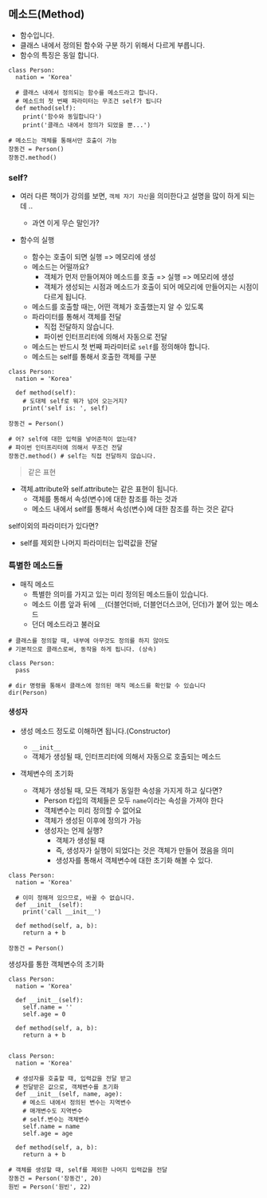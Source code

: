 ## 메소드(Method)
- 함수입니다.
- 클래스 내에서 정의된 함수와 구분 하기 위해서 다르게 부릅니다. 
- 함수의 특징은 동일 합니다. 
```
class Person:
  nation = 'Korea'

  # 클래스 내에서 정의되는 함수를 메소드라고 합니다. 
  # 메소드의 첫 번째 파라미터는 무조건 self가 됩니다
  def method(self):
    print('함수와 동일합니다')
    print('클래스 내에서 정의가 되었을 뿐...')
  
# 메소드는 객체를 통해서만 호출이 가능
장동건 = Person()
장동건.method()
```
### self?
- 여러 다른 책이가 강의를 보면, `객체 자기 자신`을 의미한다고 설명을 많이 하게 되는데 .. 
  - 과연 이게 무슨 말인가?

- 함수의 실행
  - 함수는 호출이 되면 실행 => 메모리에 생성
  - 메소드는 어떨까요?
    - 객체가 먼저 만들어져야 메소드를 호출 => 실행 => 메모리에 생성
    - 객체가 생성되는 시점과 메소드가 호출이 되어 메모리에 만들어지는 시점이 다르게 됩니다. 
  - 메소드를 호출할 때는, 어떤 객체가 호출했는지 알 수 있도록 
  - 파라미터를 통해서 객체를 전달
    - 직접 전달하지 않습니다. 
    - 파이썬 인터프리터에 의해서 자동으로 전달
  - 메소드는 반드시 첫 번째 파라미터로 `self`를 정의해야 합니다. 
  - 메소드는 self를 통해서 호출한 객체를 구분
```
class Person:
  nation = 'Korea'

  def method(self):
    # 도대체 self로 뭐가 넘어 오는거지?
    print('self is: ', self)
  
장동건 = Person()

# 어? self에 대한 입력을 넣어준적이 없는데?
# 파이썬 인터프리터에 의해서 무조건 전달
장동건.method() # self는 직접 전달하지 않습니다.
```
> 같은 표현
  - 객체.attribute와 self.attribute는 같은 표현이 됩니다.
    - 객체를 통해서 속성(변수)에 대한 참조를 하는 것과
    - 메소드 내에서 self를 통해서 속성(변수)에 대한 참조를 하는 것은 같다

self이외의 파라미터가 있다면?
- self를 제외한 나머지 파라미터는 입력값을 전달

### 특별한 메소드들
- 매직 메소드
  - 특별한 의미를 가지고 있는 미리 정의된 메소드들이 있습니다. 
  - 메소드 이름 앞과 뒤에 `__`(더블언더바, 더블언더스코어, 던더)가 붙어 있는 메소드
  - 던더 메소드라고 불러요
```
# 클래스를 정의할 때, 내부에 아무것도 정의를 하지 않아도 
# 기본적으로 클래스로써, 동작을 하게 됩니다. (상속)

class Person:
  pass

# dir 명령을 통해서 클래스에 정의된 매직 메소드를 확인할 수 있습니다
dir(Person)
```
#### 생성자
- 생성 메소드 정도로 이해하면 됩니다.(Constructor)
  - `__init__`
  - 객체가 생성될 때, 인터프리터에 의해서 자동으로 호출되는 메소드

- 객체변수의 초기화
  - 객체가 생성될 때, 모든 객체가 동일한 속성을 가지게 하고 싶다면?
    - Person 타입의 객체들은 모두 `name`이라는 속성을 가져야 한다
    - 객체변수는 미리 정의할 수 없어요
    - 객체가 생성된 이후에 정의가 가능
    - 생성자는 언제 실행?
      - 객체가 생성될 때
      - 즉, 생성자가 실행이 되었다는 것은 객체가 만들어 졌음을 의미
      - 생성자를 통해서 객체변수에 대한 초기화 해볼 수 있다. 
```
class Person:
  nation = 'Korea'

  # 이미 정해져 있으므로, 바꿀 수 없습니다. 
  def __init__(self):
    print('call __init__')

  def method(self, a, b):
    return a + b
  
장동건 = Person()
```
생성자를 통한 객체변수의 초기화
```
class Person:
  nation = 'Korea'

  def __init__(self):
    self.name = ''
    self.age = 0

  def method(self, a, b):
    return a + b
  

class Person:
  nation = 'Korea'

  # 생성자를 호출할 때, 입력값을 전달 받고
  # 전달받은 값으로, 객체변수를 초기화
  def __init__(self, name, age):
    # 메소드 내에서 정의된 변수는 지역변수
    # 매개변수도 지역변수
    # self.변수는 객체변수
    self.name = name
    self.age = age

  def method(self, a, b):
    return a + b
  
# 객체를 생성할 때, self를 제외한 나머지 입력값을 전달
장동건 = Person('장동건', 20)
원빈 = Person('원빈', 22)
```
